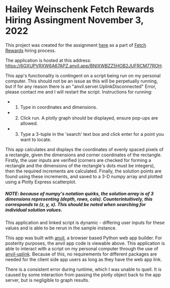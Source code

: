 # Hailey Weinschenk Fetch Rewards Hiring Assingment November 3, 2022

This project was created for the assignment [here](https://fetch-hiring.s3.amazonaws.com/machine-learning-engineer/image-coordinates.html) as a part of [Fetch Rewards](https://www.fetchrewards.com/careers) hiring process.

The application is hosted at this address: https://6GXUPVRXW6A67APZ.anvil.app/BNIXWBZZ5HOB2JUFRCM77ROH.

This app's functionality is contingent on a script being run on my personal computer. This should not be an issue as this will be perpetually running, but if for any reason there is an "anvil.server.UplinkDisconnected" Error, please contact me and I will restart the script.
Instructions for running: 
- 1. Type in coordinates and dimensions.
- 2. Click run. A plotly graph should be displayed, ensure pop-ups are allowed.
- 3. Type a 3-tuple in the 'search' text box and click enter for a point you want to locate. 

This app calculates and displays the coordinates of evenly spaced pixels of a rectangle, given the dimensions and corner coordinates of the rectangle. Firstly, the user inputs are verified (corners are checked for forming a rectangle and the dimensions of the rectangle's dots must be integers), then the required increments are calculated. Finally, the solution points are found using these increments, and saved to a 3-D numpy array and plotted using a Plotly Express scatterplot.
##### NOTE: because of numpy's notation quirks, the solution array is of 3 dimensions representing (depth, rows, cols). Counterintuitively, this corresponds to (z, y, x). This should be noted when searching for individual solution values. 


This application and linked script is dynamic - differing user inputs for these values and is able to be rerun in the sample instance. 


This app was built with [anvil](anvil.works), a browser based Python web app builder. For posterity purposes, the anvil app code is viewable above. This application is able to interact with a script on my personal computer through the use of [anvil-uplink](https://anvil.works/docs/uplink). Because of this, no requirements for different packages are needed for the client side app users as long as they have the web app link. 

There is a consistent error during runtime, which I was unable to quell. It is caused by some interaction from passing the plotly object back to the app server, but is negligible to graph results. 
